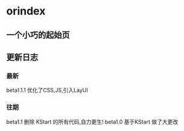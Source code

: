 # orindex
## 一个小巧的起始页
## 更新日志
### 最新
beta1.1.1 优化了CSS,JS,引入LayUI
### 往期
beta1.1 删除 KStart 的所有代码,自力更生!
beta1.0 基于KStart 做了大更改
